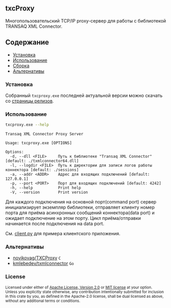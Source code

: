 txcProxy 
------------
Многопользовательский TCP/IP proxy-cервер для работы с библиотекой TRANSAQ XML Connector.

## Содержание
- [Установка](#Установка)
- [Использование](#Использование)
- [Сборка](#Сборка)
- [Альтернативы](#Альтернативы)

### Установка
Собранный `txcproxy.exe` последней актуальной версии можно скачать 
со [страницы релизов](https://github.com/2dav/txcproxy/releases/latest).

### Использование
```bash
txcproxy.exe --help
```
```
Transaq XML Connector Proxy Server

Usage: txcproxy.exe [OPTIONS]

Options:
  -d, --dll <FILE>     Путь к библиотеке "Transaq XML Connector" [default: ./txmlconnector64.dll]
  -l, --logdir <FILE>  Путь к директории для записи логов работы коннектора [default: ./sessions]
  -a, --addr <ADDR>    Адрес для входящих подключений [default: 127.0.0.1]
  -p, --port <PORT>    Порт для входящих подключений [default: 4242]
  -h, --help           Print help
  -V, --version        Print version
```

Для каждого подключения на основной порт(command port) сервер инициализирует экземпляр библиотеки, 
отправляет клиенту номер порта для приёма асинхронных сообщений коннектора(data port) и ожидает 
подключение на этом порту. Цикл приёма/отправки начинается после подключения на data port.

См. [client.py](examples/client.py) для примера клиентского приложения.

### Альтернативы
- [novikovag/TXCProxy](https://github.com/novikovag/TXCProxy) `C` 
- [kmlebedev/txmlconnector](https://github.com/kmlebedev/txmlconnector) `Go` 

### License
<sup>
Licensed under either of <a href="LICENSE-APACHE">Apache License, Version
2.0</a> or <a href="LICENSE-MIT">MIT license</a> at your option.
</sup>
<br/>
<sub>
Unless you explicitly state otherwise, any contribution intentionally submitted
for inclusion in this crate by you, as defined in the Apache-2.0 license, shall
be dual licensed as above, without any additional terms or conditions.
</sub>
